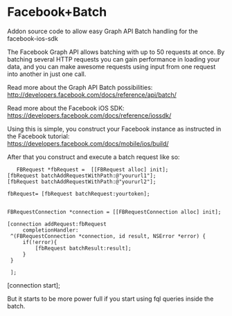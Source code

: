 Facebook+Batch
==============

Addon source code to allow easy Graph API Batch handling for the facebook-ios-sdk

The Facebook Graph API allows batching with up to 50 requests at once. By batching several HTTP requests you can gain performance in loading your data, and you can make awesome requests using input from one request into another in just one call.

Read more about the Graph API Batch possibilities: http://developers.facebook.com/docs/reference/api/batch/

Read more about the Facebook iOS SDK: https://developers.facebook.com/docs/reference/iossdk/

Using this is simple, you construct your Facebook instance as instructed in the Facebook tutorial: https://developers.facebook.com/docs/mobile/ios/build/

After that you construct and execute a batch request like so:

       FBRequest *fbRequest =  [[FBRequest alloc] init];
    [fbRequest batchAddRequestWithPath:@"yoururl1"];
    [fbRequest batchAddRequestWithPath:@"yoururl2"];
    
    fbRequest= [fbRequest batchRequest:yourtoken];
    
    
    FBRequestConnection *connection = [[FBRequestConnection alloc] init];
    
    [connection addRequest:fbRequest
         completionHandler:
     ^(FBRequestConnection *connection, id result, NSError *error) {
         if(!error){
             [fbRequest batchResult:result];
         }
     }
     
     ];
[connection start];

But it starts to be more power full if you start using fql queries inside the batch.
